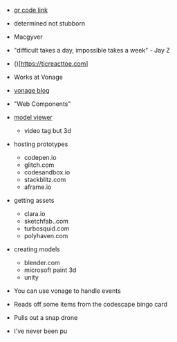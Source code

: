 
- [qr code link](https://audience.myslides.page/?id=202209901-cascadiajs)
- determined not stubborn
- Macgyver
- "difficult takes a day, impossible takes a week" - Jay Z
- ()[https://ticreacttoe.com]
- Works at Vonage
- [vonage blog](https://dwane.in/vonage)
- "Web Components"
- [model viewer](https://modelviewer.dev)
    - video tag but 3d

- hosting prototypes
    - codepen.io
    - glitch.com
    - codesandbox.io
    - stackblitz.com
    - aframe.io
- getting assets
    - clara.io
    - sketchfab..com
    - turbosquid.com
    - polyhaven.com
- creating models
    - blender.com
    - microsoft paint 3d
    - unity
- You can use vonage to handle events
- Reads off some items from the codescape bingo card
- Pulls out a snap drone
- I've never been pu
